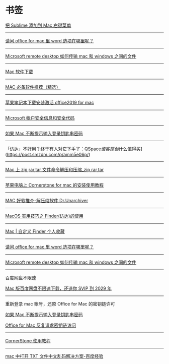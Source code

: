 # 书签

[把 Sublime 添加到 Mac 右键菜单](https://cloud.tencent.com/developer/article/1329530)

---

[请问 office for mac 里 word 选项在哪里呢？](https://zhidao.baidu.com/question/528589456.html)

---

[Microsoft remote desktop 如何传输 mac 和 windows 之间的文件](https://blog.csdn.net/Xuxiuyun0611/article/details/94432230)

---

[Mac 软件下载](https://www.mac69.com/)

---

[MAC 必备软件推荐（精选）](https://bbs.feng.com/read-htm-tid-11832470.html)

---

[苹果笔记本下载安装激活 office2019 for mac](https://www.bilibili.com/video/av64410051?from=search&seid=8953565379371550074)

---

[Microsoft 帐户安全信息和安全代码](https://support.microsoft.com/zh-cn/help/12428/microsoft-account-security-info-verification-codes)

---

[如果 Mac 不断提示输入登录钥匙串密码](https://support.apple.com/zh-cn/HT201609)

---

「访达」不好用？终于有人对它下手了：QSpace*值客原创*什么值得买](https://post.smzdm.com/p/amm5e06p/)

---

[Mac 上 zip,rar,tar 文件命令解压和压缩\_zip,rar,tar](https://blog.csdn.net/yin1031468524/article/details/68955194?locationNum=12&fps=1)

---

[苹果电脑上 Cornerstone for mac 的安装使用教程](https://www.cr173.com/apple/264409_1.html)

---

[MAC 好软推介-解压缩软件 Dr.Unarchiver](https://www.jianshu.com/p/ca9dc1a69bea)

---

[MacOS 实用技巧之 Finder(访达)的使用](https://www.jianshu.com/p/3666e6954e8a)

---

[Mac | 自定义 Finder 个人收藏](https://jingyan.baidu.com/article/4ae03de3dc22cb3eff9e6b88.html)

---

[请问 office for mac 里 word 选项在哪里呢？](https://zhidao.baidu.com/question/528589456.html)

---

[Microsoft remote desktop 如何传输 mac 和 windows 之间的文件](https://blog.csdn.net/Xuxiuyun0611/article/details/94432230)

---

百度网盘不限速

[Mac 版百度网盘不限速下载，还送你 SVIP 到 2029 年](http://ybmfx.com/archives/1633)

---

重新登录 mac 账号，还原 Office for Mac 的密钥链许可

[如果 Mac 不断提示输入登录钥匙串密码](https://support.apple.com/zh-cn/HT201609)

[Office for Mac 反复请求密钥链访问](<[https://support.office.com/zh-cn/article/office-for-mac-%E5%8F%8D%E5%A4%8D%E8%AF%B7%E6%B1%82%E5%AF%86%E9%92%A5%E9%93%BE%E8%AE%BF%E9%97%AE-ced5a09c-3099-47cb-9190-e961bf63e240](https://support.office.com/zh-cn/article/office-for-mac-反复请求密钥链访问-ced5a09c-3099-47cb-9190-e961bf63e240)>)

---

[CornerStone 使用教程](https://www.jianshu.com/p/20cb0785d6ce)

---

[mac 中打开 TXT 文件中文乱码解决方案-百度经验](https://jingyan.baidu.com/article/7f41ecec06d93d593c095c47.html)
